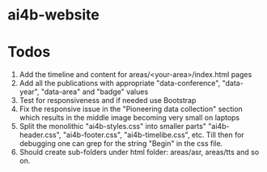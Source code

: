 # ai4b-website

# Todos

1. Add the timeline and content for areas/\<your-area\>/index.html pages
2. Add all the publications with appropriate "data-conference", "data-year", "data-area" and "badge" values
3. Test for responsiveness and if needed use Bootstrap
4. Fix the responsive issue in the "Pioneering data collection" section which results in the middle image becoming very small on laptops
4. Split the monolithic "ai4b-styles.css" into smaller parts" "ai4b-header.css", "ai4b-footer.css", "ai4b-timelibe.css", etc. Till then for debugging one can grep for the string "Begin" in the css file. 
5. Should create sub-folders under html folder: areas/asr, areas/tts and so on. 
